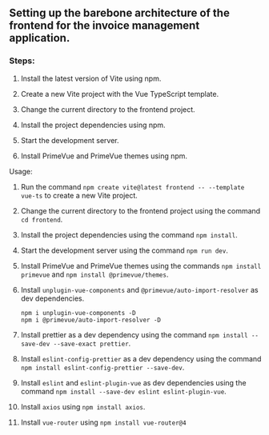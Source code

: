 ## Setting up the barebone architecture of the frontend for the invoice management application.

### Steps:

1.  Install the latest version of Vite using npm.

2.  Create a new Vite project with the Vue TypeScript template.

3.  Change the current directory to the frontend project.

4.  Install the project dependencies using npm.

5.  Start the development server.

6.  Install PrimeVue and PrimeVue themes using npm.

Usage:

1.  Run the command `npm create vite@latest frontend -- --template vue-ts` to create a new Vite project.

2.  Change the current directory to the frontend project using the command `cd frontend`.

3.  Install the project dependencies using the command `npm install`.

4.  Start the development server using the command `npm run dev`.

5.  Install PrimeVue and PrimeVue themes using the commands `npm install primevue` and `npm install @primevue/themes`.

6.  Install `unplugin-vue-components` and `@primevue/auto-import-resolver` as dev dependencies.

    ```shell
    npm i unplugin-vue-components -D
    npm i @primevue/auto-import-resolver -D
    ```

7.  Install prettier as a dev dependency using the command `npm install --save-dev --save-exact prettier`.

8.  Install `eslint-config-prettier` as a dev dependency using the command `npm install eslint-config-prettier --save-dev`.

9.  Install `eslint` and `eslint-plugin-vue` as dev dependencies using the command `npm install --save-dev eslint eslint-plugin-vue`.

10. Install `axios` using `npm install axios`.

11. Install `vue-router` using `npm install vue-router@4`
